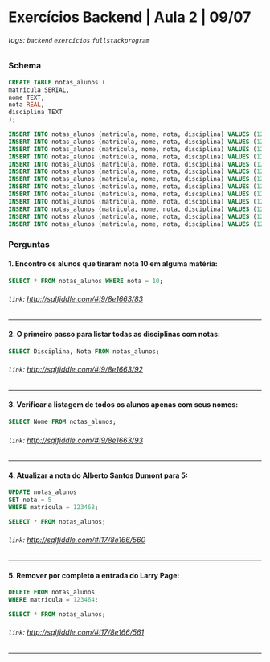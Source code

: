 # Exercícios Backend | Aula 2 | 09/07 

###### tags: `backend` `exercícios` `fullstackprogram`

### Schema

```sql
CREATE TABLE notas_alunos (
matricula SERIAL,
nome TEXT,
nota REAL,
disciplina TEXT
);

INSERT INTO notas_alunos (matricula, nome, nota, disciplina) VALUES (123456, 'Marcelo Montenegro', 10, 'Matemática');
INSERT INTO notas_alunos (matricula, nome, nota, disciplina) VALUES (123457, 'Lidiane Lima', 6, 'Geografia');
INSERT INTO notas_alunos (matricula, nome, nota, disciplina) VALUES (123458, 'Leonel Brizola de Souza', 9, 'Políticas Econômicas');
INSERT INTO notas_alunos (matricula, nome, nota, disciplina) VALUES (123459, 'Dejanira Martins', 8, 'Banco de Dados I');
INSERT INTO notas_alunos (matricula, nome, nota, disciplina) VALUES (123460, 'Eleonor Batista', 9, 'Química');
INSERT INTO notas_alunos (matricula, nome, nota, disciplina) VALUES (123461, 'Greg Lestrade', 10, 'Inglês');
INSERT INTO notas_alunos (matricula, nome, nota, disciplina) VALUES (123462, 'Irene Adler', 9, 'Geografia');
INSERT INTO notas_alunos (matricula, nome, nota, disciplina) VALUES (123463, 'Alan Turing', 10, 'Lógica de Programação');
INSERT INTO notas_alunos (matricula, nome, nota, disciplina) VALUES (123464, 'Larry Page', 9, 'Matemática');
INSERT INTO notas_alunos (matricula, nome, nota, disciplina) VALUES (123465, 'Lando Calrissian', 9, 'Ed. Física');
INSERT INTO notas_alunos (matricula, nome, nota, disciplina) VALUES (123466, 'Pavel Chekov', 10, 'Física');
INSERT INTO notas_alunos (matricula, nome, nota, disciplina) VALUES (123467, 'John von Neumann', 10, 'Matemática');
INSERT INTO notas_alunos (matricula, nome, nota, disciplina) VALUES (123468, 'Alberto Santos Dumont', 0, 'Física');
```

### Perguntas 

#### 1. Encontre os alunos que tiraram nota 10 em alguma matéria:

```sql
SELECT * FROM notas_alunos WHERE nota = 10;
```
###### `link`: http://sqlfiddle.com/#!9/8e1663/83
____

#### 2. O primeiro passo para listar todas as disciplinas com notas:

```sql
SELECT Disciplina, Nota FROM notas_alunos; 
```
###### `link`: http://sqlfiddle.com/#!9/8e1663/92

___

#### 3. Verificar a listagem de todos os alunos apenas com seus nomes:

```sql
SELECT Nome FROM notas_alunos;
```
###### `link`: http://sqlfiddle.com/#!9/8e1663/93
___

#### 4. Atualizar a nota do Alberto Santos Dumont para 5:

```sql
UPDATE notas_alunos
SET nota = 5
WHERE matricula = 123468;

SELECT * FROM notas_alunos;
```
###### `link`: http://sqlfiddle.com/#!17/8e166/560

____

#### 5. Remover por completo a entrada do Larry Page:

```sql
DELETE FROM notas_alunos 
WHERE matricula = 123464;

SELECT * FROM notas_alunos;
```
###### `link`: http://sqlfiddle.com/#!17/8e166/561
____

